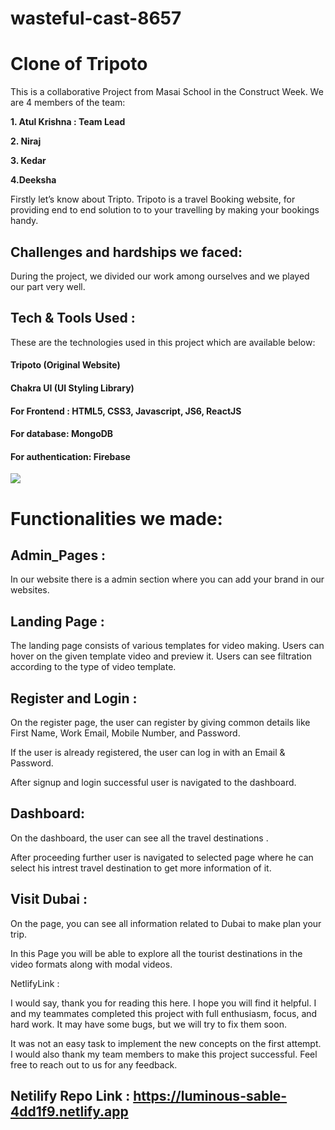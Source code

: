 
# wasteful-cast-8657
# Clone of Tripoto

This is a collaborative Project from Masai School in the Construct Week. We are 4 members of the team:

<b>1. Atul Krishna : Team Lead</b>

<b>2. Niraj </b>

<b>3. Kedar</b>

<b>4.Deeksha</b>

 

Firstly let’s know about Tripto. Tripoto is a travel Booking website, for providing end to end solution to to your travelling by making your bookings handy.

## Challenges and hardships we faced:

During the project, we divided our work among ourselves and we played our part very well.

## Tech & Tools Used :

These are the technologies used in this project which are available below:

#### Tripoto (Original Website)
#### Chakra UI (UI Styling Library)
#### For Frontend : HTML5, CSS3, Javascript, JS6, ReactJS
#### For database: MongoDB
#### For authentication: Firebase  
<img src="https://cdn1.tripoto.com/assets/2.9/img/home_banner_road.jpg"   />

# Functionalities we made:
## Admin_Pages :
In our website there is a admin section where you can add your brand in our websites.

## Landing Page :
The landing page consists of various templates for video making. Users can hover on the given template video and preview it. Users can see filtration according to the type of video template.

## Register and Login :
On the register page, the user can register by giving common details like First Name, Work Email, Mobile Number, and Password.

If the user is already registered, the user can log in with an Email & Password.

After signup and login successful user is navigated to the dashboard.

## Dashboard:
On the dashboard, the user can see all the travel destinations .

After proceeding further user is navigated to selected page where he can select his intrest travel destination to get more information of it.

## Visit Dubai :
On the page, you can see all information related to Dubai to make plan your trip.

In this Page you will be able to explore all the tourist destinations in the video formats along with modal videos.

 

NetlifyLink :

I would say, thank you for reading this here. I hope you will find it helpful. I and my teammates completed this project with full enthusiasm, focus, and hard work. It may have some bugs, but we will try to fix them soon.

It was not an easy task to implement the new concepts on the first attempt. I would also thank my team members to make this project successful. Feel free to reach out to us for any feedback.
## Netilify Repo Link :  https://luminous-sable-4dd1f9.netlify.app

 
